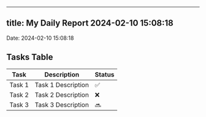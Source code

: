 
---
title: My Daily Report 2024-02-10 15:08:18
---

Date: 2024-02-10 15:08:18

## Tasks Table

| Task | Description | Status |
|------|-------------|--------|
| Task 1 | Task 1 Description | ✅ |
| Task 2 | Task 2 Description | ❌ |
| Task 3 | Task 3 Description | 🔜 |
